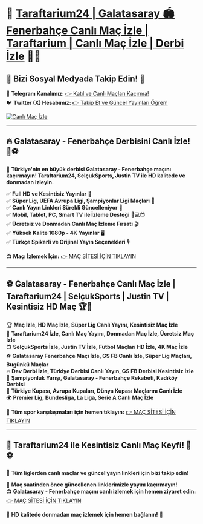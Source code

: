 # 🎇 **[Taraftarium24 | Galatasaray 🏟️ Fenerbahçe Canlı Maç İzle | Taraftarium | Canlı Maç İzle | Derbi İzle](http://www.taraftar.site)** 🎯🔥

## 📲 **Bizi Sosyal Medyada Takip Edin!** 🔗
📢 **Telegram Kanalımız:** [👉 Katıl ve Canlı Maçları Kaçırma!](https://t.me/+QasNt6PQaqczZDVi)  
🐦 **Twitter (X) Hesabımız:** [👉 Takip Et ve Güncel Yayınları Öğren!](https://x.com/T24RESMI)  

[![Canlı Maç İzle](https://i.ibb.co/Z1wzw67Q/750x200-taraftarium.jpg)](https://bit.ly/m/netvgoldv9)  

---

## 🔥 **Galatasaray - Fenerbahçe Derbisini Canlı İzle!** 🎤⚽

📌 **Türkiye'nin en büyük derbisi Galatasaray - Fenerbahçe maçını kaçırmayın! Taraftarium24, SelçukSports, Justin TV ile HD kalitede ve donmadan izleyin.**

✅ **Full HD ve Kesintisiz Yayınlar** 📡  
✅ **Süper Lig, UEFA Avrupa Ligi, Şampiyonlar Ligi Maçları** 🏅  
✅ **Canlı Yayın Linkleri Sürekli Güncelleniyor** 🔄  
✅ **Mobil, Tablet, PC, Smart TV ile İzleme Desteği** 📱💻📺  
✅ **Ücretsiz ve Donmadan Canlı Maç İzleme Fırsatı** 🎬  
✅ **Yüksek Kalite 1080p - 4K Yayınlar** 🖥️  
✅ **Türkçe Spikerli ve Orijinal Yayın Seçenekleri** 🎙️  

📺 **Maçı İzlemek İçin:** [👉 MAÇ SİTESİ İÇİN TIKLAYIN](https://bit.ly/m/netvgoldv9)

---

## ⚽ **Galatasaray - Fenerbahçe Canlı Maç İzle | Taraftarium24 | SelçukSports | Justin TV | Kesintisiz HD Maç** 🏆📡

🏆 **Maç İzle, HD Maç İzle, Süper Lig Canlı Yayını, Kesintisiz Maç İzle**  
📡 **Taraftarium24 İzle, Canlı Maç Yayını, Donmadan Maç İzle, Ücretsiz Maç İzle**  
📺 **SelçukSports İzle, Justin TV İzle, Futbol Maçları HD İzle, 4K Maç İzle**  
⚽ **Galatasaray Fenerbahçe Maçı İzle, GS FB Canlı İzle, Süper Lig Maçları, Bugünkü Maçlar**  
🔥 **Dev Derbi İzle, Türkiye Derbisi Canlı Yayın, GS FB Derbisi Kesintisiz İzle**  
🏅 **Şampiyonluk Yarışı, Galatasaray - Fenerbahçe Rekabeti, Kadıköy Derbisi**  
📌 **Türkiye Kupası, Avrupa Kupaları, Dünya Kupası Maçlarını Canlı İzle**  
🌍 **Premier Lig, Bundesliga, La Liga, Serie A Canlı Maç İzle**  

📌 **Tüm spor karşılaşmaları için hemen tıklayın:** [👉 MAÇ SİTESİ İÇİN TIKLAYIN](https://bit.ly/m/netvgoldv9)

---

## 🚀 **Taraftarium24 ile Kesintisiz Canlı Maç Keyfi!** 🎯⚽

🏅 **Tüm liglerden canlı maçlar ve güncel yayın linkleri için bizi takip edin!**

📢 **Maç saatinden önce güncellenen linklerimizle yayını kaçırmayın!**  
📺 **Galatasaray - Fenerbahçe maçını canlı izlemek için hemen ziyaret edin:** [👉 MAÇ SİTESİ İÇİN TIKLAYIN](https://bit.ly/m/netvgoldv9)  

🌟 **HD kalitede donmadan maç izlemek için hemen bağlanın!** 🎉
